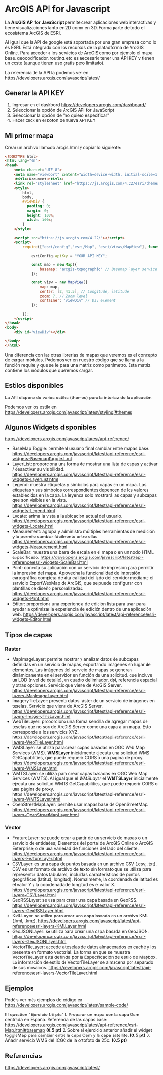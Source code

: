 # ArcGIS API for Javascript

La **ArcGIS API for JavaScript** permite crear aplicaciones web interactivas y tiene visualizaciones tanto en 2D como en 3D. Forma parte de todo el ecosistema ArcGIS de ESRI.

Al igual que la API de google está soportada por una gran empresa como lo és ESRI. Está integrado con los recursos de la platadforma de ArcGIS Online. Para acceder a los servicios de ArcGIS como por ejemplo el mapa base, geocodificador, routing, etc es necesario tener una API KEY y tienen un coste (aunque tienen uso gratis pero limitado).  

La referencia de la API la podemos ver en https://developers.arcgis.com/javascript/latest/

## Generar la API KEY

1. Ingresar en el dashbord https://developers.arcgis.com/dashboard/
2. Seleccionar la opción de ArcGIS API for JavaScript
3. Seleccionar la opción de "no quiero especificar"
4. Hacer click en el botón de nueva API KEY

## Mi primer mapa

Crear un archivo llamado arcgis.html y copiar lo siguiente:

``` html
<!DOCTYPE html>
<html lang="en">
<head>
    <meta charset="UTF-8">
    <meta name="viewport" content="width=device-width, initial-scale=1.0">
    <title>Document</title>
    <link rel="stylesheet" href="https://js.arcgis.com/4.22/esri/themes/light/main.css">
    <style>
        html,
        body,
        #viewDiv {
          padding: 0;
          margin: 0;
          height: 100%;
          width: 100%;
        }
    </style>
    
    <script src="https://js.arcgis.com/4.22/"></script>
    <script>
        require(["esri/config","esri/Map", "esri/views/MapView"], function (esriConfig,Map, MapView) {

            esriConfig.apiKey = "YOUR_API_KEY";

            const map = new Map({
                basemap: "arcgis-topographic" // Basemap layer service
            });

            const view = new MapView({
                map: map,
                center: [2, 41.5], // Longitude, latitude
                zoom: 7, // Zoom level
                container: "viewDiv" // Div element
            });

        });
    </script>
</head>
<body>
    <div id="viewDiv"></div>

</body>
</html>
```

Una diferencia con las otras librerias de mapas que veremos es el concepto de cargar módulos. Podemos ver en nuestro código que se llama a la función require y que se le pasa una matriz como parámetro. Esta matriz contiene los módulos que queremos cargar. 

## Estilos disponibles

La API dispone de varios estilos (themes) para la interfaz de la aplicación

Podemos ver los estilo en https://developers.arcgis.com/javascript/latest/styling/#themes

## Algunos Widgets disponibles

https://developers.arcgis.com/javascript/latest/api-reference/

* BaseMap Toggle: permite al usuario final cambiar entre mapas base. https://developers.arcgis.com/javascript/latest/api-reference/esri-widgets-BasemapToggle.html
* LayerList: proporciona una forma de mostrar una lista de capas y activar / desactivar su visibilidad. https://developers.arcgis.com/javascript/latest/api-reference/esri-widgets-LayerList.html
* Legend: muestra etiquetas y símbolos para capas en un mapa. Las etiquetas y sus símbolos correspondientes dependen de los valores establecidos en la capa. La leyenda solo mostrará las capas y subcapas que son visibles en la vista. https://developers.arcgis.com/javascript/latest/api-reference/esri-widgets-Legend.html  
* Locate: anima la vista a la ubicación actual del usuario. https://developers.arcgis.com/javascript/latest/api-reference/esri-widgets-Locate.html
* Measurement: agrupa y administra múltiples herramientas de medición y le permite cambiar fácilmente entre ellas. https://developers.arcgis.com/javascript/latest/api-reference/esri-widgets-Measurement.html
* ScaleBar: muestra una barra de escala en el mapa o en un nodo HTML especificado. https://developers.arcgis.com/javascript/latest/api-reference/esri-widgets-ScaleBar.html
* Print: conecta su aplicación con un servicio de impresión para permitir la impresión del mapa. Aprovecha la funcionalidad de impresión cartográfica completa de alta calidad del lado del servidor mediante el servicio ExportWebMap de ArcGIS, que se puede configurar con plantillas de diseño personalizadas. https://developers.arcgis.com/javascript/latest/api-reference/esri-widgets-Print.html
* Editor: proporciona una experiencia de edición lista para usar para ayudar a optimizar la experiencia de edición dentro de una aplicación web. https://developers.arcgis.com/javascript/latest/api-reference/esri-widgets-Editor.html

## Tipos de capas

### Raster

* MapImageLayer: permite mostrar y analizar datos de subcapas definidas en un servicio de mapas, exportando imágenes en lugar de elementos. Las imágenes del servicio de mapas se generan dinámicamente en el servidor en función de una solicitud, que incluye un LOD (nivel de detalle), un cuadro delimitador, dpi, referencia espacial y otras opciones. Servicio que viene de  ArcGIS Server. https://developers.arcgis.com/javascript/latest/api-reference/esri-layers-MapImageLayer.html
* ImageryTileLayer: presenta datos ráster de un servicio de imágenes en teselas. Servicio que viene de  ArcGIS Server. https://developers.arcgis.com/javascript/latest/api-reference/esri-layers-ImageryTileLayer.html
* WebTileLayer: proporciona una forma sencilla de agregar mapas de teselas que no son de ArcGIS Server como una capa a un mapa. Esto corresponde a los servicios XYZ. https://developers.arcgis.com/javascript/latest/api-reference/esri-layers-WebTileLayer.html
* WMSLayer: se utiliza para crear capas basadas en OGC Web Map Services (WMS). **WMSLayer** inicialmente ejecuta una solicitud WMS GetCapabilities, que puede requerir CORS o una página de proxy. https://developers.arcgis.com/javascript/latest/api-reference/esri-layers-WMSLayer.html
* WMTSLayer: se utiliza para crear capas basadas en OGC Web Map Services (WMTS). Al igual que el *WMSLayer* el **WMTSLayer** inicialmente ejecuta una solicitud WMTS GetCapabilities, que puede requerir CORS o una página de proxy. https://developers.arcgis.com/javascript/latest/api-reference/esri-layers-WMTSLayer.html
* OpenStreetMapLayer: permite usar mapas base de OpenStreetMap. https://developers.arcgis.com/javascript/latest/api-reference/esri-layers-OpenStreetMapLayer.html

### Vector

* FeatureLayer: se puede crear a partir de un servicio de mapas o un servicio de entidades; Elementos del portal de ArcGIS Online o ArcGIS Enterprise; o de una variedad de funciones del lado del cliente. https://developers.arcgis.com/javascript/latest/api-reference/esri-layers-FeatureLayer.html
* CSVLayer: es una capa de puntos basada en un archivo CSV (.csv, .txt). CSV es un formato de archivo de texto sin formato que se utiliza para representar datos tabulares, incluidas características de puntos geográficos (latitud, longitud). Normalmente, la coordenada de latitud es el valor Y y la coordenada de longitud es el valor X. https://developers.arcgis.com/javascript/latest/api-reference/esri-layers-CSVLayer.html
* GeoRSSLayer: se usa para crear una capa basada en GeoRSS. https://developers.arcgis.com/javascript/latest/api-reference/esri-layers-GeoRSSLayer.html
* KMLLayer: se utiliza para crear una capa basada en un archivo KML (.kml, .kmz). https://developers.arcgis.com/javascript/latest/api-reference/esri-layers-KMLLayer.html
* GeoJSONLayer: se utiliza para crear una capa basada en GeoJSON. https://developers.arcgis.com/javascript/latest/api-reference/esri-layers-GeoJSONLayer.html
* VectorTileLayer: accede a teselas de datos almacenados en caché y los presenta en formato vectorial. La forma en que se muestra VectorTileLayer está definida por la Especificación de estilo de Mapbox. La información de estilo de VectorTileLayer se almacena por separado de sus mosaicos. https://developers.arcgis.com/javascript/latest/api-reference/esri-layers-VectorTileLayer.html

## Ejemplos

Podéis ver más ejemplos de código en https://developers.arcgis.com/javascript/latest/sample-code/ 

!!! question "Ejercicio 1.5 pts"
    1. Preparar un mapa con la capa Osm centrada en España. Referencia de las capas base: https://developers.arcgis.com/javascript/latest/api-reference/esri-Map.html#basemap **(0.5 pt)**
    2. Sobre el ejercicio anterior añadir el widget toggleMap para cambiar entre la capa Osm y la capa satellite. **(0.5 pt)**
    3. Añadir servicio WMS del ICGC de la ortofoto de 25c. **(0.5 pt)**

## Referencias

https://developers.arcgis.com/javascript/latest/
